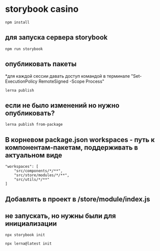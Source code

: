 # storybook casino

```
npm install
```

## для запуска сервера storybook
```
npm run storybook 
```

## опубликовать пакеты 
*для каждой сессии давать доступ командой в терминале "Set-ExecutionPolicy RemoteSigned -Scope Process"
```
lerna publish
```       

## если не было изменений но нужно опубликовать?
```lerna publish from-package```
  


## В корневом package.json workspaces - путь к компонентам-пакетам, поддерживать в актуальном виде

```
"workspaces": [
    "src/components/*/**",
    "src/store/modules/*/**",
    "src/utils/*/**"
]
```



## Добавлять в проект в /store/module/index.js

## не запускать, но нужны были для инициализации
``` npx storybook init ``` 

``` npx lerna@latest init ```
